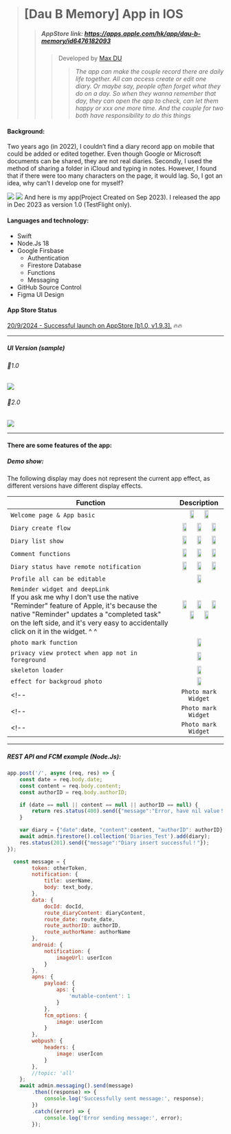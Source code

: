 <!-- ![Alt Text](https://media.giphy.com/media/vFKqnCdLPNOKc/giphy.gif)

<img src="https://media.giphy.com/media/vFKqnCdLPNOKc/giphy.gif" width="40" height="40" />

<img src="/giphy.gif"/> -->
># [Dau B Memory] App in IOS
>>##### AppStore link: https://apps.apple.com/hk/app/dau-b-memory/id6476182093
>>>Developed by [Max DU](https://github.com/maxdu96)
>>>>*The app can make the couple record there are daily life together. All can access create or edit one diary. Or maybe say, people often forget what they do on a day. So when they wanna remember that day, they can open the app to check, can let them happy or xxx one more time. And the couple for two both have responsibility to do this things*


#### Background: 
Two years ago (in 2022), I couldn’t find a diary record app on mobile that could be added or edited together. Even though Google or Microsoft documents can be shared, they are not real diaries. Secondly, I used the method of sharing a folder in iCloud and typing in notes. However, I found that if there were too many characters on the page, it would lag. So, I got an idea, why can’t I develop one for myself?

<img src = "/DauBMemory/Image/git_first.jpg" />
<img src = "/DauBMemory/Image/git_version1.0.jpg" />
And here is my app(Project Created on Sep 2023). I released the app in Dec 2023 as version 1.0 (TestFlight only). 

#### Languages and technology:
+ Swift
+ Node.Js 18
+ Google Firsbase 
    - Authentication 
    - Firestore Database
    - Functions
    - Messaging
+ GitHub Source Control
+ Figma UI Design

#### App Store Status
<u>20/9/2024 - Successful launch on AppStore [b1.0, v1.9.3].</u> 🔥<span style="color:red"></span>🔥

___

##### UI Version (sample)

###### 🎈1.0
<img src="/DauBMemory/Image/UI_v1.png" />

###### 🎈2.0
<img src="/DauBMemory/Image/UI_v2.png" />

___

#### There are some features of the app:


##### Demo show:
The following display may does not represent the current app effect, as different versions have different display effects.

| Function  | Description |
| ------ | :-----------: |
| `Welcome page & App basic` | <img src="/DauBMemory/Image/GIF/welcome.gif" width="30%" height="30%" /> <img src="/DauBMemory/Image/GIF/main_3tab.gif" width="30%" height="30%" />|
| `Diary create flow` | <img src="/DauBMemory/Image/GIF/diary_typing.gif" width="30%" height="30%" />  <img src="/DauBMemory/Image/GIF/day_range_selector.gif" width="30%" height="30%" /> <img src="/DauBMemory/Image/GIF/diary_create.gif" width="30%" height="30%" />|
| `Diary list show` | <img src="/DauBMemory/Image/GIF/diary_read.gif" width="30%" height="30%" /> <img src="/DauBMemory/Image/GIF/year_selector.gif" width="30%" height="30%" /> <img src="/DauBMemory/Image/GIF/diary_canEdit.gif" width="30%" height="30%" />|
| `Comment functions` | <img src="/DauBMemory/Image/GIF/coment_typing.gif" width="30%" height="30%" /> <img src="/DauBMemory/Image/GIF/coment_reaction.gif" width="30%" height="30%" />  <img src="/DauBMemory/Image/GIF/comment_count.gif" width="30%" height="30%" /> |
| `Diary status have remote notification` | <img src="/DauBMemory/Image/GIF/notif_create.gif" width="30%" height="30%" /> <img src="/DauBMemory/Image/GIF/notif_edit.gif" width="30%" height="30%"/> <img src="/DauBMemory/Image/GIF/notif_reaction.gif" width="30%" height="30%" />|
| `Profile all can be editable` | <img src="/DauBMemory/Image/GIF/profile_canEdit.gif" width="30%" height="30%" /> |
| `Reminder widget and deepLink` <br> If you ask me why I don't use the native "Reminder" feature of Apple, it's because the native "Reminder" updates a "completed task" on the left side, and it's very easy to accidentally click on it in the widget. ^ ^  | <img src="/DauBMemory/Image/GIF/reminder_typing.gif" width="30%" height="30%" /> <img src="/DauBMemory/Image/GIF/reminder_widget.gif" width="30%" height="30%" /> <img src="/DauBMemory/Image/GIF/reminder_widgetColor.gif" width="30%" height="30%" /> <img src="/DauBMemory/Image/GIF/reminder_widgetUpdate.gif" width="30%" height="30%" /> <img src="/DauBMemory/Image/GIF/reminder_widgetDeeplink.gif" width="30%" height="30%" />|
| `photo mark function` | <img src="/DauBMemory/Image/GIF/photo_mark.gif" width="30%" height="30%" /> |
| `privacy view protect when app not in foreground` | <img src="/DauBMemory/Image/privacy_view.png" width="30%" height="30%" /> |
| `skeleton loader` | <img src="/DauBMemory/Image/GIF/list_reload.gif" width="30%" height="30%" /> |
| `effect for backgroud photo` | <img src="/DauBMemory/Image/GIF/profile_effect.gif" width="30%" height="30%" /> |
<!-- | `Photo mark Widget` | Coming soon | -->
<!-- | `Photo mark Widget` | Coming soon | -->
<!-- | `Photo mark Widget` | Coming soon | -->



___


##### REST API and FCM example (Node.Js):

``` js
app.post('/', async (req, res) => {
    const date = req.body.date;
    const content = req.body.content;
    const authorID = req.body.authorID;

    if (date == null || content == null || authorID == null) {
        return res.status(400).send({"message":"Error, have nil value！"});
    }

    var diary = {"date":date, "content":content, "authorID": authorID};
    await admin.firestore().collection('Diaries_Test').add(diary);
    res.status(201).send({"message":"Diary insert successful！"});
});
```

``` js
  const message = {
        token: otherToken,
        notification: {
            title: userName,
            body: text_body,
        },
        data: {
            docId: docId,
            route_diaryContent: diaryContent,
            route_date: route_date,
            route_authorID: authorID,
            route_authorName: authorName
        },
        android: {
            notification: {
                imageUrl: userIcon
            }
        },
        apns: {
            payload: {
                aps: {
                    'mutable-content': 1
                }
            },
            fcm_options: {
                image: userIcon
            }
        },
        webpush: {
            headers: {
                image: userIcon
            }
        },
        //topic: 'all'
    };
    await admin.messaging().send(message)
        .then((response) => {
            console.log('Successfully sent message:', response);
        })
        .catch((error) => {
            console.log('Error sending message:', error);
        });
```


